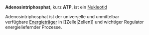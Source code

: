 **Adenosintriphosphat**, kurz **ATP**, ist ein [Nukleotid](https://de.wikipedia.org/wiki/Nukleotide "Nukleotide")

Adenosintriphosphat ist der universelle und unmittelbar verfügbare [Energieträger](https://de.wikipedia.org/wiki/Energietr%C3%A4ger "Energieträger") in [[Zelle|Zellen]] und wichtiger Regulator energieliefernder Prozesse.
